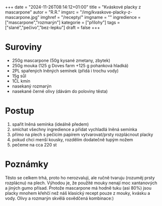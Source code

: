
+++
date = "2024-11-26T08:14:12+01:00"
title = "Kváskové placky z mascarpone"
autor = "R.R."
imgsrc = "/img/kvaskove-placky-z-mascarpone.jpg"
imghref = "/recepty/"
imgname = ""
ingredience = ["mascarpone","rozmarýn"]
kategorie = ["přílohy"]
tags = ["slané","pečivo","bez-lepku"]
draft = false
+++


# Suroviny
- 250g mascarpone (50g kysané zmetany, zbytek)
- 250g mouka (125 g Doves farm +125 g pohanková hladká)
- 2PL spařených lněných semínek (přidá i trochu vody)
- 15g sůl
- 1ČL kmín
- nasekaný rozmarýn
- nasekané černé olivy (dávám do poloviny těsta)

# Postup
1. spařit lněná semínka (ideálně předem)
2. smíchat všechny ingredience a přidat vychladlá lněná semínka
3. přímo na plech s pečícím papírem vytvarovat/prsty rozplácnout placky
4. pokud chci menší kousky, rozdělím dodatečně tupým nožem 
5. pečeme na cca 220 st

# Poznámky
Těsto se celkem trhá, proto ho nerozvaluji, ale ručně  tvaruju (rozuměj prsty rozplácnu) na plech. Výhodou je, že použité mouky nenají moc xantanových a jiných gumo přísad.
Protože mascarpone má hodně tuku (asi 80%) jsou placky mnohem křehčí než náš klasický recept pouze z mouky, kvásku a vody. 
Olivy a rozmarýn skvělá osvědčená kombinace:)

<!-- --> 